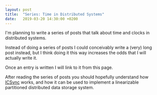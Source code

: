```yaml
---
layout: post
title:  "Series: Time in Distributed Systems"
date:   2019-03-20 14:30:00 +0200
---
```

I'm planning to write a series of posts that talk about time and clocks in distributed systems.

Instead of doing a series of posts I could conceivably write a (very) long post instead, but I think doing it this way increases the odds that I will actually write it.

Once an entry is written I will link to it from this page.

After reading the series of posts you should hopefully understand how [ICSync](https://github.com/niklasekstrom/icsync/) works, and how it can be used to implement a linearizable partitioned distributed data storage system.
